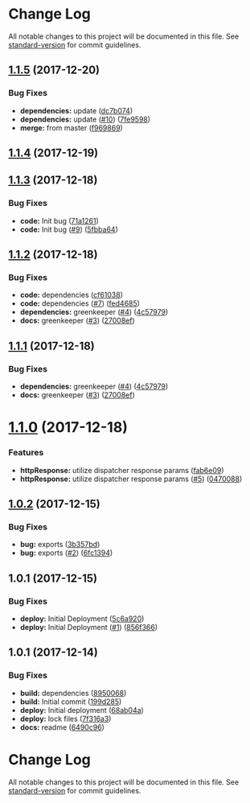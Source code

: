 # Change Log

All notable changes to this project will be documented in this file. See [standard-version](https://github.com/conventional-changelog/standard-version) for commit guidelines.

<a name="1.1.5"></a>
## [1.1.5](https://github.com/adam-26/react-router-metadata-action/compare/v1.1.4...v1.1.5) (2017-12-20)


### Bug Fixes

* **dependencies:** update ([dc7b074](https://github.com/adam-26/react-router-metadata-action/commit/dc7b074))
* **dependencies:** update ([#10](https://github.com/adam-26/react-router-metadata-action/issues/10)) ([7fe9598](https://github.com/adam-26/react-router-metadata-action/commit/7fe9598))
* **merge:** from master ([f969869](https://github.com/adam-26/react-router-metadata-action/commit/f969869))



<a name="1.1.4"></a>
## [1.1.4](https://github.com/adam-26/react-router-metadata-action/compare/v1.1.3...v1.1.4) (2017-12-19)



<a name="1.1.3"></a>
## [1.1.3](https://github.com/adam-26/react-router-metadata-action/compare/v1.1.2...v1.1.3) (2017-12-18)


### Bug Fixes

* **code:** Init bug ([71a1261](https://github.com/adam-26/react-router-metadata-action/commit/71a1261))
* **code:** Init bug ([#9](https://github.com/adam-26/react-router-metadata-action/issues/9)) ([5fbba64](https://github.com/adam-26/react-router-metadata-action/commit/5fbba64))



<a name="1.1.2"></a>
## [1.1.2](https://github.com/adam-26/react-router-metadata-action/compare/v1.1.0...v1.1.2) (2017-12-18)


### Bug Fixes

* **code:** dependencies ([cf61038](https://github.com/adam-26/react-router-metadata-action/commit/cf61038))
* **code:** dependencies  ([#7](https://github.com/adam-26/react-router-metadata-action/issues/7)) ([fed4685](https://github.com/adam-26/react-router-metadata-action/commit/fed4685))
* **dependencies:** greenkeeper ([#4](https://github.com/adam-26/react-router-metadata-action/issues/4)) ([4c57979](https://github.com/adam-26/react-router-metadata-action/commit/4c57979))
* **docs:** greenkeeper ([#3](https://github.com/adam-26/react-router-metadata-action/issues/3)) ([27008ef](https://github.com/adam-26/react-router-metadata-action/commit/27008ef))



<a name="1.1.1"></a>
## [1.1.1](https://github.com/adam-26/react-router-metadata-action/compare/v1.1.0...v1.1.1) (2017-12-18)


### Bug Fixes

* **dependencies:** greenkeeper ([#4](https://github.com/adam-26/react-router-metadata-action/issues/4)) ([4c57979](https://github.com/adam-26/react-router-metadata-action/commit/4c57979))
* **docs:** greenkeeper ([#3](https://github.com/adam-26/react-router-metadata-action/issues/3)) ([27008ef](https://github.com/adam-26/react-router-metadata-action/commit/27008ef))



<a name="1.1.0"></a>
# [1.1.0](https://github.com/adam-26/react-router-metadata-action/compare/v1.0.2...v1.1.0) (2017-12-18)


### Features

* **httpResponse:** utilize dispatcher response params ([fab6e09](https://github.com/adam-26/react-router-metadata-action/commit/fab6e09))
* **httpResponse:** utilize dispatcher response params ([#5](https://github.com/adam-26/react-router-metadata-action/issues/5)) ([0470088](https://github.com/adam-26/react-router-metadata-action/commit/0470088))



<a name="1.0.2"></a>
## [1.0.2](https://github.com/adam-26/react-router-metadata-action/compare/v1.0.1...v1.0.2) (2017-12-15)


### Bug Fixes

* **bug:** exports ([3b357bd](https://github.com/adam-26/react-router-metadata-action/commit/3b357bd))
* **bug:** exports ([#2](https://github.com/adam-26/react-router-metadata-action/issues/2)) ([6fc1394](https://github.com/adam-26/react-router-metadata-action/commit/6fc1394))



<a name="1.0.1"></a>
## 1.0.1 (2017-12-15)


### Bug Fixes

* **deploy:** Initial Deployment ([5c6a920](https://github.com/adam-26/react-router-metadata-action/commit/5c6a920))
* **deploy:** Initial Deployment ([#1](https://github.com/adam-26/react-router-metadata-action/issues/1)) ([856f366](https://github.com/adam-26/react-router-metadata-action/commit/856f366))



<a name="1.0.1"></a>
## 1.0.1 (2017-12-14)


### Bug Fixes

* **build:** dependencies ([8950068](https://github.com/adam-26/react-router-metadata-action/commit/8950068))
* **build:** Initial commit ([199d285](https://github.com/adam-26/react-router-metadata-action/commit/199d285))
* **deploy:** Initial deployment ([68ab04a](https://github.com/adam-26/react-router-metadata-action/commit/68ab04a))
* **deploy:** lock files ([7f316a3](https://github.com/adam-26/react-router-metadata-action/commit/7f316a3))
* **docs:** readme ([6490c96](https://github.com/adam-26/react-router-metadata-action/commit/6490c96))



# Change Log

All notable changes to this project will be documented in this file. See [standard-version](https://github.com/conventional-changelog/standard-version) for commit guidelines.
